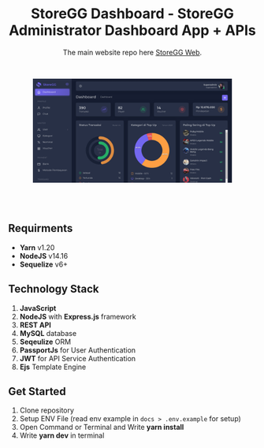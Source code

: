 <h1 align="center">
  StoreGG Dashboard - StoreGG Administrator Dashboard App + APIs
</h1>

<p align="center">
  The main website repo here <a href="https://github.com/MuhammadAkbar11/storegg" target="_blank">StoreGG Web</a>.
</p>
<br>
<p align="center">
  <img src="https://raw.githubusercontent.com/MuhammadAkbar11/storegg-dashboard/main/docs/demo.png" width="80%" />
</p>
<br>

<br>


## Requirments

- **Yarn** v1.20
- **NodeJS** v14.16
- **Sequelize** v6+

## Technology Stack

1. **JavaScript**
2. **NodeJS** with **Express.js** framework
3. **REST API**
4. **MySQL** database
5. **Seqeulize** ORM
6. **PassportJs** for User Authentication
7. **JWT** for API Service Authentication
8. **Ejs** Template Engine

## Get Started

1. Clone repository
2. Setup ENV File (read env example in `docs > .env.example` for setup)
3. Open Command or Terminal and Write **yarn install**
4. Write **yarn dev** in terminal
